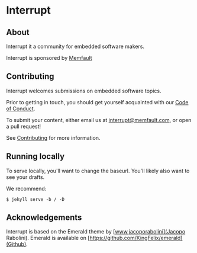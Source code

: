 # Interrupt

## About

Interrupt it a community for embedded software makers.

Interrupt is sponsored by [Memfault](https://memfault.com)

## Contributing

Interrupt welcomes submissions on embedded software topics.

Prior to getting in touch, you should get yourself acquainted with our [Code of
Conduct](https://interrupt.memfault.com/code-of-conduct).

To submit your content, either email us at
interrupt@memfault.com, or open a pull request!

See [Contributing](https://interrupt.memfault.com/contributing) for more
information.

## Running locally

To serve locally, you'll want to change the baseurl. You'll likely also want to
see your drafts.

We recommend:
```terminal
$ jekyll serve -b / -D
```

## Acknowledgements

Interrupt is based on the Emerald theme by [www.jacoporabolini](Jacopo
Rabolini). Emerald is available on
[https://github.com/KingFelix/emerald](Github).
